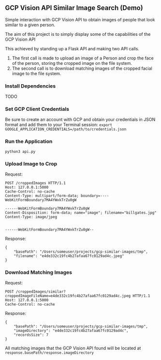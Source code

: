 ## GCP Vision API Similar Image Search (Demo)

Simple interaction with GCP Vision API to obtain images of people that look similar to a given person.

The aim of this project is to simply display some of the capabilities of the GCP Vision API

This achieved by standing up a Flask API and making two API calls.
1. The first call is made to upload an image of a Person and crop the face of the person, storing the cropped image on the file system.
2. The second call is to download matching images of the cropped facial image to the file system.

### Install Dependencies
TODO

### Set GCP Client Credentials
Be sure to create an account with GCP and obtain your credentials in JSON format and add them to your Terminal session:
```export GOOGLE_APPLICATION_CREDENTIALS=/path/to/credentials.json```

### Run the Application
```python3 api.py```

### Upload Image to Crop
Request:
```
POST /croppedImages HTTP/1.1
Host: 127.0.0.1:5000
Cache-Control: no-cache
Content-Type: multipart/form-data; boundary=----WebKitFormBoundary7MA4YWxkTrZu0gW

------WebKitFormBoundary7MA4YWxkTrZu0gW
Content-Disposition: form-data; name="image"; filename="billgates.jpg"
Content-Type: image/jpeg


------WebKitFormBoundary7MA4YWxkTrZu0gW--
```

Response:
```
{
    "basePath": "/Users/someuser/projects/gcp-similar-images/tmp",
    "filename": "e4de332c19fc4b27afaa67fc0129ad4c.jpeg"
}
```

### Download Matching Images
Request:
```
POST /croppedImages/similar?croppedImageFileName=e4de332c19fc4b27afaa67fc0129ad4c.jpeg HTTP/1.1
Host: 127.0.0.1:5000
Cache-Control: no-cache
```

Response:
```
{
    "basePath": "/Users/someuser/projects/gcp-similar-images/tmp",
    "imageDirectory": "e4de332c19fc4b27afaa67fc0129ad4c",
    "recordsSize": 7
}
```

All matching images that the GCP Vision API found will be located at `response.basePath/response.imageDirectory` 